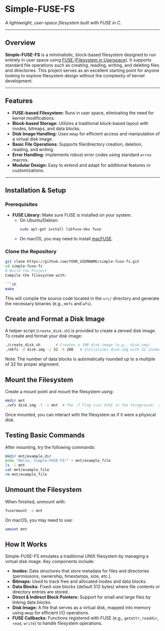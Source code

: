 # Simple-FUSE-FS

*A lightweight, user-space filesystem built with FUSE in C.*

---

## Overview

**Simple-FUSE-FS** is a minimalistic, block-based filesystem designed to run entirely in user space using [FUSE (Filesystem in Userspace)](https://libfuse.github.io/). It supports standard file operations such as creating, reading, writing, and deleting files and directories. This project serves as an excellent starting point for anyone looking to explore filesystem design without the complexity of kernel development.

---

## Features

- **FUSE-based Filesystem:** Runs in user space, eliminating the need for kernel modifications.
- **Block-based Storage:** Utilizes a traditional block-based layout with inodes, bitmaps, and data blocks.
- **Disk Image Handling:** Uses `mmap` for efficient access and manipulation of a virtual disk image.
- **Basic File Operations:** Supports file/directory creation, deletion, reading, and writing.
- **Error Handling:** Implements robust error codes using standard `errno` macros.
- **Modular Design:** Easy to extend and adapt for additional features or customizations.

---

## Installation & Setup

### Prerequisites

- **FUSE Library:** Make sure FUSE is installed on your system.
  - On Ubuntu/Debian:  
    ```sh
    sudo apt-get install libfuse-dev fuse
    ```
  - On macOS, you may need to install [macFUSE](https://osxfuse.github.io/).

### Clone the Repository

```sh
git clone https://github.com/YOUR_USERNAME/simple-fuse-fs.git
cd simple-fuse-fs
# Build the Project
Compile the filesystem with:

```sh
make
```

This will compile the source code located in the `src/` directory and generate the necessary binaries (e.g., `mkfs` and `wfs`).

## Create and Format a Disk Image
A helper script (`create_disk.sh`) is provided to create a zeroed disk image. To create and format your disk image:

```sh
./create_disk.sh       # Creates a 1MB disk image (e.g., disk.img)
./mkfs -d disk.img -i 32 -b 200   # Initializes disk.img with 32 inodes and 200 data blocks
```

Note: The number of data blocks is automatically rounded up to a multiple of 32 for proper alignment.

## Mount the Filesystem
Create a mount point and mount the filesystem using:

```sh
mkdir mnt
./wfs disk.img -f -s mnt  # The -f flag runs FUSE in the foreground; -s disables multithreading
```

Once mounted, you can interact with the filesystem as if it were a physical disk.

## Testing Basic Commands
After mounting, try the following commands:

```sh
mkdir mnt/example_dir
echo "Hello, Simple-FUSE-FS!" > mnt/example_file
ls -l mnt
cat mnt/example_file
rm mnt/example_file
```

## Unmount the Filesystem
When finished, unmount with:

```sh
fusermount -u mnt
```

On macOS, you may need to use:

```sh
umount mnt
```

## How It Works
Simple-FUSE-FS emulates a traditional UNIX filesystem by managing a virtual disk image. Key components include:

- **Inodes:** Data structures that store metadata for files and directories (permissions, ownership, timestamps, size, etc.).
- **Bitmaps:** Used to track free and allocated inodes and data blocks.
- **Data Blocks:** Fixed-size blocks (default 512 bytes) where file contents or directory entries are stored.
- **Direct & Indirect Block Pointers:** Support for small and large files by linking data blocks.
- **Disk Image:** A file that serves as a virtual disk, mapped into memory using `mmap` for efficient I/O operations.
- **FUSE Callbacks:** Functions registered with FUSE (e.g., `getattr`, `readdir`, `read`, `write`) to handle filesystem operations.

